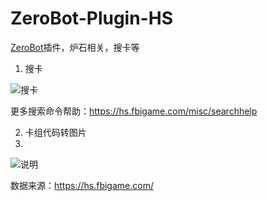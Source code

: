 # ZeroBot-Plugin-HS
[ZeroBot](https://github.com/wdvxdr1123/ZeroBot)插件，炉石相关，搜卡等
1. 搜卡

![搜卡](https://user-images.githubusercontent.com/24691568/130425568-ae799e14-0bee-4fb7-8aab-45b11d50d14b.png)

更多搜索命令帮助：https://hs.fbigame.com/misc/searchhelp

2. 卡组代码转图片
3. 
![说明](https://user-images.githubusercontent.com/24691568/130163292-b15285c8-50fb-4151-869f-d70084af99a9.png)


数据来源：https://hs.fbigame.com/

